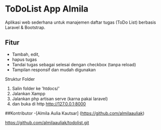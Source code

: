 # ToDoList App Almila

Aplikasi web sederhana untuk manajemen daftar tugas (ToDo List) berbasis Laravel & Bootstrap.

## Fitur
- Tambah, edit, 
- hapus tugas
- Tandai tugas sebagai selesai dengan checkbox (tanpa reload)
- Tampilan responsif dan mudah digunakan

Struktur Folder
1. Salin folder ke 'htdocs/'
2. Jalankan Xampp 
3. Jalankan php artisan serve (karna pakai laravel)
4. dan buka di http http://127.0.0.1:8000

##Kontributor
-[Almila Aulia Kautsar] (https://github.com/almilaauliak)



https://github.com/almilaauliak/todolist.git
